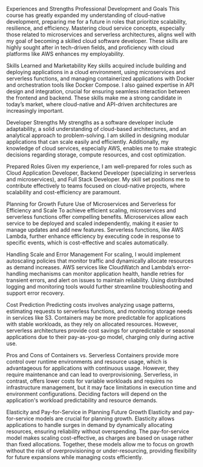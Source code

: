 Experiences and Strengths
Professional Development and Goals
This course has greatly expanded my understanding of cloud-native development, preparing me for a future in roles that prioritize scalability, resilience, and efficiency. Mastering cloud service concepts, especially those related to microservices and serverless architectures, aligns well with my goal of becoming a skilled cloud software developer. These skills are highly sought after in tech-driven fields, and proficiency with cloud platforms like AWS enhances my employability.

Skills Learned and Marketability
Key skills acquired include building and deploying applications in a cloud environment, using microservices and serverless functions, and managing containerized applications with Docker and orchestration tools like Docker Compose. I also gained expertise in API design and integration, crucial for ensuring seamless interaction between the frontend and backend. These skills make me a strong candidate in today’s market, where cloud-native and API-driven architectures are increasingly important.

Developer Strengths
My strengths as a software developer include adaptability, a solid understanding of cloud-based architectures, and an analytical approach to problem-solving. I am skilled in designing modular applications that can scale easily and efficiently. Additionally, my knowledge of cloud services, especially AWS, enables me to make strategic decisions regarding storage, compute resources, and cost optimization.

Prepared Roles
Given my experience, I am well-prepared for roles such as Cloud Application Developer, Backend Developer (specializing in serverless and microservices), and Full Stack Developer. My skill set positions me to contribute effectively to teams focused on cloud-native projects, where scalability and cost-efficiency are paramount.

Planning for Growth
Future Use of Microservices and Serverless for Efficiency and Scale
To achieve efficient scaling, microservices and serverless functions offer compelling benefits. Microservices allow each service to be deployed and scaled independently, making it easier to manage updates and add new features. Serverless functions, like AWS Lambda, further enhance efficiency by executing code in response to specific events, which is cost-effective and scales automatically.

Handling Scale and Error Management
For scaling, I would implement autoscaling policies that monitor traffic and dynamically allocate resources as demand increases. AWS services like CloudWatch and Lambda’s error-handling mechanisms can monitor application health, handle retries for transient errors, and alert on issues to maintain reliability. Using distributed logging and monitoring tools would further streamline troubleshooting and support error recovery.

Cost Prediction
Predicting costs involves analyzing usage patterns, estimating requests to serverless functions, and monitoring storage needs in services like S3. Containers may be more predictable for applications with stable workloads, as they rely on allocated resources. However, serverless architectures provide cost savings for unpredictable or seasonal applications due to their pay-as-you-go model, charging only during active use.

Pros and Cons of Containers vs. Serverless
Containers provide more control over runtime environments and resource usage, which is advantageous for applications with continuous usage. However, they require maintenance and can lead to overprovisioning. Serverless, in contrast, offers lower costs for variable workloads and requires no infrastructure management, but it may face limitations in execution time and environment configurations. Deciding factors will depend on the application's workload predictability and resource demands.

Elasticity and Pay-for-Service in Planning Future Growth
Elasticity and pay-for-service models are crucial for planning growth. Elasticity allows applications to handle surges in demand by dynamically allocating resources, ensuring reliability without overspending. The pay-for-service model makes scaling cost-effective, as charges are based on usage rather than fixed allocations. Together, these models allow me to focus on growth without the risk of overprovisioning or under-resourcing, providing flexibility for future expansions while managing costs efficiently.
